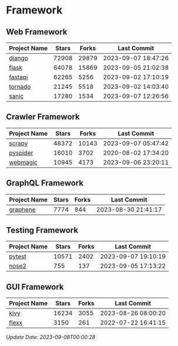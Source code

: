 # Framework

## Web Framework
| Project Name | Stars | Forks | Last Commit |
| ------------ | ----- | ----- | ----------- |
| [django](https://github.com/django/django) | 72908 | 29879 | 2023-09-07 18:47:26 |
| [flask](https://github.com/pallets/flask) | 64078 | 15869 | 2023-09-05 21:02:38 |
| [fastapi](https://github.com/tiangolo/fastapi) | 62265 | 5256 | 2023-09-02 17:10:19 |
| [tornado](https://github.com/tornadoweb/tornado) | 21245 | 5518 | 2023-09-02 14:03:40 |
| [sanic](https://github.com/sanic-org/sanic) | 17280 | 1534 | 2023-09-07 12:26:56 |

## Crawler Framework
| Project Name | Stars | Forks | Last Commit |
| ------------ | ----- | ----- | ----------- |
| [scrapy](https://github.com/scrapy/scrapy) | 48372 | 10143 | 2023-09-07 05:47:42 |
| [pyspider](https://github.com/binux/pyspider) | 16010 | 3702 | 2020-08-02 17:34:20 |
| [webmagic](https://github.com/code4craft/webmagic) | 10945 | 4173 | 2023-09-06 23:20:11 |

## GraphQL Framework
| Project Name | Stars | Forks | Last Commit |
| ------------ | ----- | ----- | ----------- |
| [graphene](https://github.com/graphql-python/graphene) | 7774 | 844 | 2023-08-30 21:41:17 |

## Testing Framework
| Project Name | Stars | Forks | Last Commit |
| ------------ | ----- | ----- | ----------- |
| [pytest](https://github.com/pytest-dev/pytest) | 10571 | 2402 | 2023-09-07 19:10:19 |
| [nose2](https://github.com/nose-devs/nose2) | 755 | 137 | 2023-09-05 17:13:22 |

## GUI Framework
| Project Name | Stars | Forks | Last Commit |
| ------------ | ----- | ----- | ----------- |
| [kivy](https://github.com/kivy/kivy) | 16234 | 3055 | 2023-08-26 08:00:20 |
| [flexx](https://github.com/flexxui/flexx) | 3150 | 261 | 2022-07-22 16:41:15 |

*Update Date: 2023-09-08T00:00:28*